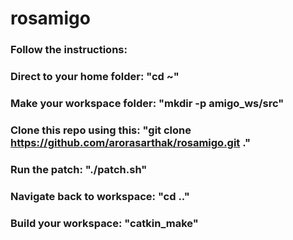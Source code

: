 # rosamigo

### Follow the instructions:
### Direct to your home folder: "cd ~"
### Make your workspace folder: "mkdir -p amigo_ws/src"
### Clone this repo using this: "git clone https://github.com/arorasarthak/rosamigo.git ."
### Run the patch: "./patch.sh"
### Navigate back to workspace: "cd .."
### Build your workspace: "catkin_make"
